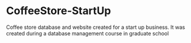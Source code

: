 # CoffeeStore-StartUp
Coffee store database and website created for a start up business. It was created during a database management course in graduate school
